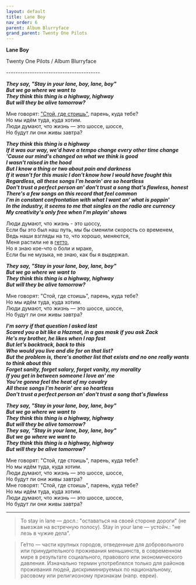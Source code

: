```yaml
---  
layout: default  
title: Lane Boy  
nav_order: 6  
parent: Album Blurryface  
grand_parent: Twenty One Pilots  
---  
```


**Lane Boy**
<p>
Twenty One Pilots / Album Blurryface
</p>  
----------------------------------------

**_They say, "Stay in your lane, boy, lane, boy"  
But we go where we want to  
They think this thing is a highway, highway  
But will they be alive tomorrow?_**  

Мне говорят: <a href="#part1">"Стой, где стоишь"</a>, парень, куда тебе?  
Но мы идём туда, куда хотим.  
Люди думают, что жизнь — это шоссе, шоссе,  
Но будут ли они живы завтра?  

**_They think this thing is a highway  
If it was our way, we'd have a tempo change every other time change  
'Cause our mind's changed on what we think is good  
I wasn't raised in the hood  
But I know a thing or two about pain and darkness  
If it wasn't for this music I don't know how I would have fought this  
Regardless, all these songs I'm hearin' are so heartless  
Don't trust a perfect person an' don't trust a song that's flawless, honest  
There's a few songs on this record that feel common  
I'm in constant confrontation with what I want an' what is poppin'  
In the industry, it seems to me that singles on the radio are currency  
My creativity's only free when I'm playin' shows_**  

Люди думают, что жизнь - это шоссу,  
Если бы это был наш путь, мы бы сменили скорость со временем,  
Ведь наши взгляды на то, что хорошо, меняются,  
Меня растили не в <a href="#part2">гетто</a>,  
Но я знаю кое-что о боли и мраке,  
Если бы не музыка, не знаю, как бы я выдержал.  


**_They say, "Stay in your lane, boy, lane, boy"  
But we go where we want to  
They think this thing is a highway, highway  
But will they be alive tomorrow?_**  

Мне говорят: "Стой, где стоишь", парень, куда тебе?  
Но мы идём туда, куда хотим.  
Люди думают, что жизнь — это шоссе, шоссе,  
Но будут ли они живы завтра?  

**_I'm sorry if that question I asked last  
Scared you a bit like a Hazmat, in a gas mask if you ask Zack  
He's my brother, he likes when I rap fast  
But let's backtrack, back to this  
Who would you live and die for on that list?  
But the problem is, there's another list that exists and no one really wants to think about this  
Forget sanity, forget salary, forget vanity, my morality  
If you get in between someone I love an' me  
You're gonna feel the heat of my cavalry  
All these songs I'm hearin' are so heartless  
Don't trust a perfect person an' don't trust a song that's flawless_**  

**_They say, "Stay in your lane, boy, lane, boy"  
But we go where we want to  
They think this thing is a highway, highway  
But will they be alive tomorrow?  
They say, "Stay in your lane, boy, lane, boy"  
But we go where we want to  
They think this thing is a highway, highway  
But will they be alive tomorrow?_**  

Мне говорят: "Стой, где стоишь", парень, куда тебе?  
Но мы идём туда, куда хотим.  
Люди думают, что жизнь — это шоссе, шоссе,  
Но будут ли они живы завтра?  
Мне говорят: "Стой, где стоишь", парень, куда тебе?  
Но мы идём туда, куда хотим.  
Люди думают, что жизнь — это шоссе, шоссе,  
Но будут ли они живы завтра?  

- - - 

> <article id="part1">To stay in lane — досл.: "оставаться на своей стороне дороги" (не выезжая на встречную полосу). Stay in your lane — устойч.: "не лезь в чужие дела".</article>

> <article id="part2">Ге́тто — части крупных городов, отведенные для добровольного или принудительного проживания меньшинств, в современном мире в результате социального, правового или экономического давления. Изначально термин употреблялся только для районов проживания людей, дискриминируемых по национальному, расовому или религиозному признакам (напр. евреи).</article>
